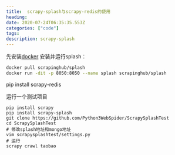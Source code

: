 ```yaml
---
title:  scrapy-splash与scrapy-redis的使用
heading:  
date: 2020-07-24T06:35:35.553Z
categories: ["code"]
tags: 
description: scrapy-splash
---
```


先安装[docker](http://sxy91.com/posts/docker) 
安装并运行splash：  
```bash
docker pull scrapinghub/splash
docker run -dit -p 8050:8050 --name splash scrapinghub/splash
```

pip install scrapy-redis

运行一个测试项目
```
pip install scrapy
pip install scrapy-splash
git clone https://github.com/Python3WebSpider/ScrapySplashTest
cd ScrapySplashTest
# 修改splash地址和mongo地址
vim scrapysplashtest/settings.py
# 运行
scrapy crawl taobao
```



